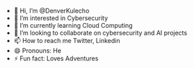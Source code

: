 - 👋 Hi, I’m @DenverKulecho
- 👀 I’m interested in Cybersecurity
- 🌱 I’m currently learning Cloud Computing
- 💞️ I’m looking to collaborate on cybersecurity and AI projects
- 📫 How to reach me Twitter, Linkedin
- 😄 Pronouns: He
- ⚡ Fun fact: Loves Adventures

<!---
DenverKulecho/DenverKulecho is a ✨ special ✨ repository because its `README.md` (this file) appears on your GitHub profile.
You can click the Preview link to take a look at your changes.
--->
